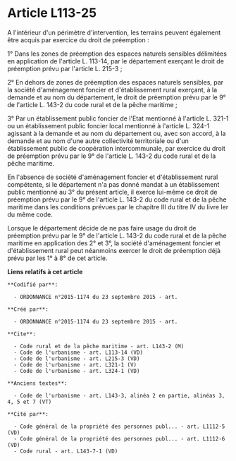 # Article L113-25

A l'intérieur d'un périmètre d'intervention, les terrains peuvent également être acquis par exercice du droit de
préemption : 

1° Dans les zones de préemption des espaces naturels sensibles délimitées en application de l'article L. 113-14, par le
département exerçant le droit de préemption prévu par l'article L. 215-3 ; 

2° En dehors de zones de préemption des espaces naturels sensibles, par la société d'aménagement foncier et d'établissement
rural exerçant, à la demande et au nom du département, le droit de préemption prévu par le 9° de l'article L. 143-2 du code
rural et de la pêche maritime ; 

3° Par un établissement public foncier de l'Etat mentionné à l'article L. 321-1 ou un établissement public foncier local
mentionné à l'article L. 324-1 agissant à la demande et au nom du département ou, avec son accord, à la demande et au nom
d'une autre collectivité territoriale ou d'un établissement public de coopération intercommunale, par exercice du droit de
préemption prévu par le 9° de l'article L. 143-2 du code rural et de la pêche maritime. 

En l'absence de société d'aménagement foncier et d'établissement rural compétente, si le département n'a pas donné mandat à
un établissement public mentionné au 3° du présent article, il exerce lui-même ce droit de préemption prévu par le 9° de
l'article L. 143-2 du code rural et de la pêche maritime dans les conditions prévues par le chapitre III du titre IV du livre
Ier du même code. 

Lorsque le département décide de ne pas faire usage du droit de préemption prévu par le 9° de l'article L. 143-2 du code
rural et de la pêche maritime en application des 2° et 3°, la société d'aménagement foncier et d'établissement rural peut
néanmoins exercer le droit de préemption déjà prévu par les 1° à 8° de cet article.

**Liens relatifs à cet article**

	**Codifié par**:

	  - ORDONNANCE n°2015-1174 du 23 septembre 2015 - art.

	**Créé par**:

	  - ORDONNANCE n°2015-1174 du 23 septembre 2015 - art.

	**Cite**:

	  - Code rural et de la pêche maritime - art. L143-2 (M)
	  - Code de l'urbanisme - art. L113-14 (VD)
	  - Code de l'urbanisme - art. L215-3 (VD)
	  - Code de l'urbanisme - art. L321-1 (V)
	  - Code de l'urbanisme - art. L324-1 (VD)

	**Anciens textes**:

	  - Code de l'urbanisme - art. L143-3, alinéa 2 en partie, alinéas 3, 4, 5 et 7 (VT)

	**Cité par**:

	  - Code général de la propriété des personnes publ... - art. L1112-5 (VD)
	  - Code général de la propriété des personnes publ... - art. L1112-6 (VD)
	  - Code rural - art. L143-7-1 (VD)
